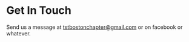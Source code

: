 Get In Touch
============

Send us a message at tstbostonchapter@gmail.com or on facebook or whatever.

